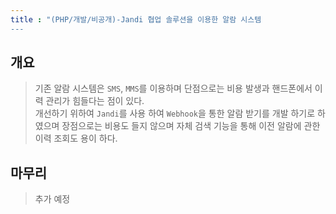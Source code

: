 ```yaml
---
title : "(PHP/개발/비공개)-Jandi 협업 솔루션을 이용한 알람 시스템 
---
```


## 개요
>기존 알람 시스템은 `SMS`, `MMS`를 이용하며 단점으로는 비용 발생과 핸드폰에서 이력 관리가 힘들다는 점이 있다.<br>개선하기 위하여 `Jandi`를 사용 하여 `Webhook`을 통한 알람 받기를 개발 하기로 하였으며 장점으로는 비용도 들지 않으며 자체 검색 기능을 통해 이전 알람에 관한 이력 조회도 용이 하다.

## 마무리
>추가 예정
